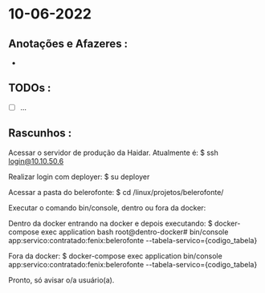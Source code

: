  # 10-06-2022
 
 
 
 ## Anotações e Afazeres :
 - 
 
 
 ## TODOs :
 - [ ] ...
 
 
 
 ## Rascunhos :

Acessar o servidor de produção da Haidar.
Atualmente é:
$ ssh login@10.10.50.6


Realizar login com deployer:
$ su deployer


Acessar a pasta do belerofonte:
$ cd /linux/projetos/belerofonte/


Executar o comando bin/console, dentro ou fora da docker:

Dentro da docker
    entrando na docker e depois executando:
$ docker-compose exec application bash
root@dentro-docker# bin/console app:servico:contratado:fenix:belerofonte --tabela-servico={codigo_tabela}


Fora da docker:
$ docker-compose exec application bin/console app:servico:contratado:fenix:belerofonte --tabela-servico={codigo_tabela}


Pronto, só avisar o/a usuário(a).